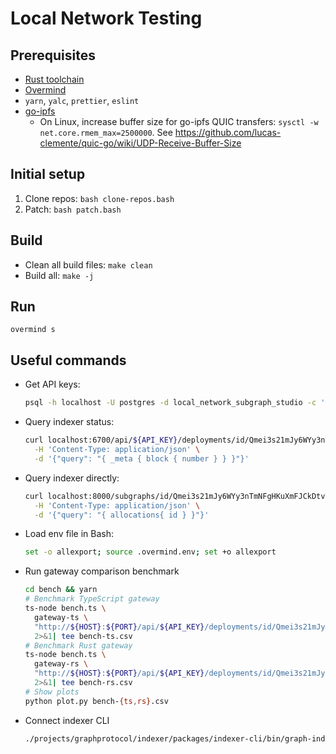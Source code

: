 # Local Network Testing

## Prerequisites

- [Rust toolchain](https://rustup.rs/)
- [Overmind](https://github.com/DarthSim/overmind)
- `yarn`, `yalc`, `prettier`, `eslint`
- [go-ipfs](https://github.com/ipfs/go-ipfs)
  - On Linux, increase buffer size for go-ipfs QUIC transfers: `sysctl -w net.core.rmem_max=2500000`. See https://github.com/lucas-clemente/quic-go/wiki/UDP-Receive-Buffer-Size

## Initial setup

1. Clone repos: `bash clone-repos.bash`
2. Patch: `bash patch.bash`

## Build

- Clean all build files: `make clean`
- Build all: `make -j`

## Run

`overmind s`

## Useful commands

- Get API keys:
  ```bash
  psql -h localhost -U postgres -d local_network_subgraph_studio -c 'SELECT * FROM "ApiKeys";'
  ```

- Query indexer status:
  ```bash
  curl localhost:6700/api/${API_KEY}/deployments/id/Qmei3s21mJy6WYy3nTmNFgHKuXmFJCkDtvTR7CeNVPiYiR \
    -H 'Content-Type: application/json' \
    -d '{"query": "{ _meta { block { number } } }"}'
  ```

- Query indexer directly:
  ```bash
  curl localhost:8000/subgraphs/id/Qmei3s21mJy6WYy3nTmNFgHKuXmFJCkDtvTR7CeNVPiYiR \
    -H 'Content-Type: application/json' \
    -d '{"query": "{ allocations{ id } }"}'
  ```

- Load env file in Bash:
  ```bash
  set -o allexport; source .overmind.env; set +o allexport
  ```

- Run gateway comparison benchmark
  ```bash
  cd bench && yarn
  # Benchmark TypeScript gateway
  ts-node bench.ts \
    gateway-ts \
    "http://${HOST}:${PORT}/api/${API_KEY}/deployments/id/Qmei3s21mJy6WYy3nTmNFgHKuXmFJCkDtvTR7CeNVPiYiR" \
    2>&1| tee bench-ts.csv
  # Benchmark Rust gateway
  ts-node bench.ts \
    gateway-rs \
    "http://${HOST}:${PORT}/api/${API_KEY}/deployments/id/Qmei3s21mJy6WYy3nTmNFgHKuXmFJCkDtvTR7CeNVPiYiR" \
    2>&1| tee bench-rs.csv
  # Show plots
  python plot.py bench-{ts,rs}.csv
  ```

- Connect indexer CLI
  ```bash
  ./projects/graphprotocol/indexer/packages/indexer-cli/bin/graph-indexer indexer connect http://localhost:18000
  ```
